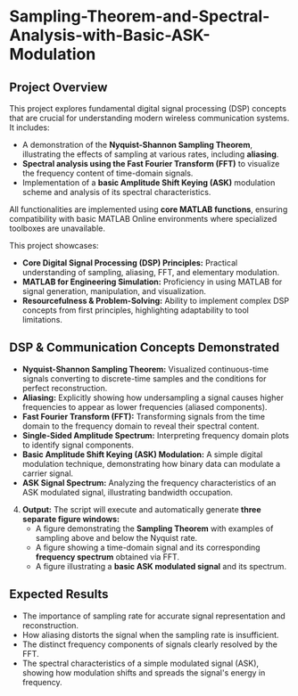 # Sampling-Theorem-and-Spectral-Analysis-with-Basic-ASK-Modulation

## Project Overview
This project explores fundamental digital signal processing (DSP) concepts that are crucial for understanding modern wireless communication systems. It includes:
-   A demonstration of the **Nyquist-Shannon Sampling Theorem**, illustrating the effects of sampling at various rates, including **aliasing**.
-   **Spectral analysis using the Fast Fourier Transform (FFT)** to visualize the frequency content of time-domain signals.
-   Implementation of a **basic Amplitude Shift Keying (ASK)** modulation scheme and analysis of its spectral characteristics.

All functionalities are implemented using **core MATLAB functions**, ensuring compatibility with basic MATLAB Online environments where specialized toolboxes are unavailable.

This project showcases:
-   **Core Digital Signal Processing (DSP) Principles:** Practical understanding of sampling, aliasing, FFT, and elementary modulation.
-   **MATLAB for Engineering Simulation:** Proficiency in using MATLAB for signal generation, manipulation, and visualization.
-   **Resourcefulness & Problem-Solving:** Ability to implement complex DSP concepts from first principles, highlighting adaptability to tool limitations.

## DSP & Communication Concepts Demonstrated
-   **Nyquist-Shannon Sampling Theorem:** Visualized continuous-time signals converting to discrete-time samples and the conditions for perfect reconstruction.
-   **Aliasing:** Explicitly showing how undersampling a signal causes higher frequencies to appear as lower frequencies (aliased components).
-   **Fast Fourier Transform (FFT):** Transforming signals from the time domain to the frequency domain to reveal their spectral content.
-   **Single-Sided Amplitude Spectrum:** Interpreting frequency domain plots to identify signal components.
-   **Basic Amplitude Shift Keying (ASK) Modulation:** A simple digital modulation technique, demonstrating how binary data can modulate a carrier signal.
-   **ASK Signal Spectrum:** Analyzing the frequency characteristics of an ASK modulated signal, illustrating bandwidth occupation.

4.  **Output:** The script will execute and automatically generate **three separate figure windows:** 
    * A figure demonstrating the **Sampling Theorem** with examples of sampling above and below the Nyquist rate.
    * A figure showing a time-domain signal and its corresponding **frequency spectrum** obtained via FFT.
    * A figure illustrating a **basic ASK modulated signal** and its spectrum.

## Expected Results
-   The importance of sampling rate for accurate signal representation and reconstruction.
-   How aliasing distorts the signal when the sampling rate is insufficient.
-   The distinct frequency components of signals clearly resolved by the FFT.
-   The spectral characteristics of a simple modulated signal (ASK), showing how modulation shifts and spreads the signal's energy in frequency.

